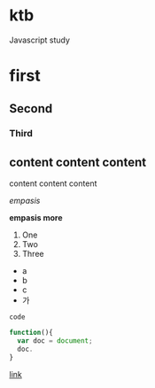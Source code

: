 ktb
===

Javascript study

# first
## Second
### Third

content content content
-----------------------
content content content

*empasis*

**empasis more**

1. One
1. Two
1. Three
 - a
 - b
 - c
  - 가

`code`

```javascript
function(){
  var doc = document;
  doc.
}
```

[link](http://www.google.com)
  
  
